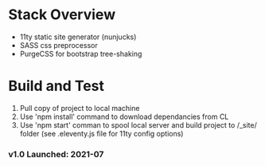 # Stack Overview
-   11ty static site generator (nunjucks)
-   SASS css preprocessor
-   PurgeCSS for bootstrap tree-shaking

# Build and Test
1.	Pull copy of project to local machine
2.  Use 'npm install' command to download dependancies from CL
3.  Use 'npm start' comman to spool local server and build project to /_site/ folder (see .eleventy.js file for 11ty config options)

### v1.0 Launched: 2021-07